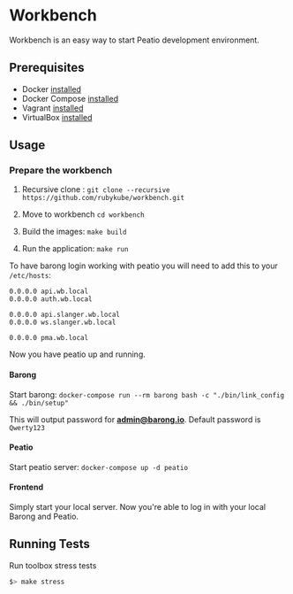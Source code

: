# Workbench

Workbench is an easy way to start Peatio development environment.

## Prerequisites

- Docker [installed](https://docs.docker.com/engine/installation/)
- Docker Compose [installed](https://docs.docker.com/compose/install/)
- Vagrant [installed](https://www.vagrantup.com/downloads.html)
- VirtualBox [installed](https://www.virtualbox.org/)

## Usage

### Prepare the workbench

1. Recursive clone : `git clone --recursive https://github.com/rubykube/workbench.git`

2. Move to workbench `cd workbench`

2. Build the images: `make build`

3. Run the application: `make run`


To have barong login working with peatio you will need to add this to your `/etc/hosts`:

```
0.0.0.0 api.wb.local
0.0.0.0 auth.wb.local

0.0.0.0 api.slanger.wb.local
0.0.0.0 ws.slanger.wb.local

0.0.0.0 pma.wb.local
```

Now you have peatio up and running.

#### Barong

Start barong: `docker-compose run --rm barong bash -c "./bin/link_config && ./bin/setup"`

This will output password for **admin@barong.io**. Default password is `Qwerty123`

#### Peatio

Start peatio server: `docker-compose up -d peatio`

#### Frontend

Simply start your local server. Now you're able to log in with your local Barong and Peatio.

## Running Tests

Run toolbox stress tests

```sh
$> make stress
```


